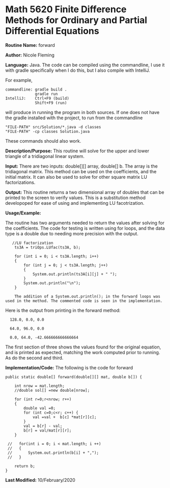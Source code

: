 # Math 5620 Finite Difference Methods for Ordinary and Partial Differential Equations

**Routine Name:**           forward

**Author:**                 Nicole Fleming

**Language:**              Java. The code can be compiled using the commandline, I use it with gradle specifically when I do this, but I also compile with IntelliJ.

For example,

    commandline: gradle build .
                 gradle run
    IntelliJ:    Ctrl+F9 (build)
                 Shift+F9 (run)

will produce in running the program in both sources. If one does not have the gradle installed with the project, to run from the commandline

    "FILE-PATH" src/Solution/*.java -d classes
    "FILE-PATH" -cp classes Solution.java
    
These commands should also work.

**Description/Purpose:** This routine will solve for the upper and lower triangle of a tridiagonal linear system.

**Input:** There are two inputs: double[][] array, double[] b. The array is the tridiagonal matrix. This method can be used on the coefficients, and the initial matrix. It can also be used to solve for other square matrix LU factorizations.

**Output:** This routine returns a two dimensional array of doubles that can be printed to the screen to verify 
values. This is a substitution method developoped for ease of using and implementing LU facotrization.

**Usage/Example:**

The routine has two arguments needed to return the values after solving for the coefficients. The code for testing is written using for loops, and the data type is a double due to needing more precision with the output.

       //LU factorization
        ts3A = triOps.LUfac(ts3A, b);

        for (int i = 0; i < ts3A.length; i++)
        {
            for (int j = 0; j < ts3A.length; j++)
            {
                System.out.println(ts3A[i][j] + " ");
            }
            System.out.println("\n");
        }

        The addition of a System.out.println(); in the forward loops was used in the method. The commented code is seen in the implementation.

Here is the output from printing in the forward method:

      128.0, 0.0, 0.0 
      
      64.0, 96.0, 0.0
      
      0.0, 64.0, -42.666666666666664 

The first section of three shows the values found for the original equation, and is printed as expected, matching the work computed prior to running. As do the second and third.  

**Implementation/Code:** The following is the code for forward

    public static double[] forward(double[][] mat, double b[]) {

        int nrow = mat.length;
        //double sol[] =new double[nrow];

        for (int r=0;r<nrow; r++)
        {
            double val =0;
            for (int c=0;c<r; c++) {
                val =val +  b[c] *mat[r][c];
            }
            val = b[r] - val;
            b[r] = val/mat[r][r];
        }
        
     //   for(int i = 0; i < mat.length; i ++)
     //   {
     //       System.out.println(b[i] + ",");
     //   }
        
        return b;
    }

**Last Modified:** 10/February/2020
